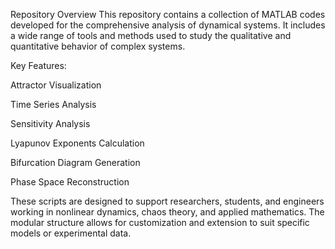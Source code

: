 Repository Overview
This repository contains a collection of MATLAB codes developed for the comprehensive analysis of dynamical systems. It includes a wide range of tools and methods used to study the qualitative and quantitative behavior of complex systems.

Key Features:

Attractor Visualization

Time Series Analysis

Sensitivity Analysis

Lyapunov Exponents Calculation

Bifurcation Diagram Generation

Phase Space Reconstruction

These scripts are designed to support researchers, students, and engineers working in nonlinear dynamics, chaos theory, and applied mathematics. The modular structure allows for customization and extension to suit specific models or experimental data.

